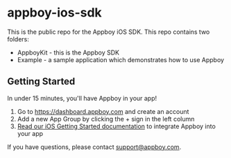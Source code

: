 # appboy-ios-sdk

This is the public repo for the Appboy iOS SDK. This repo contains two folders:

* AppboyKit - this is the Appboy SDK
* Example - a sample application which demonstrates how to use Appboy

## Getting Started
In under 15 minutes, you'll have Appboy in your app!

1. Go to https://dashboard.appboy.com and create an account
2. Add a new App Group by clicking the + sign in the left column
3. [Read our iOS Getting Started documentation](https://appboy.zendesk.com/forums/22065493-iOS-Documentation) to integrate Appboy into your app

If you have questions, please contact [support@appboy.com](mailto:support@appboy.com).
